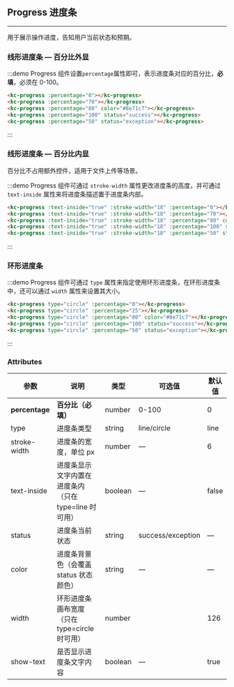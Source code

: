<style>
  .demo-box.demo-progress .el-progress--line {
      margin-bottom: 15px;
      width: 350px;
    }
    .el-progress--circle {
      margin-right: 15px;
    }
</style>

## Progress 进度条
-------------------

用于展示操作进度，告知用户当前状态和预期。

### 线形进度条 — 百分比外显

:::demo Progress 组件设置`percentage`属性即可，表示进度条对应的百分比，**必填**，必须在 0-100。

```html
<kc-progress :percentage="0"></kc-progress>
<kc-progress :percentage="70"></kc-progress>
<kc-progress :percentage="80" color="#8e71c7"></kc-progress>
<kc-progress :percentage="100" status="success"></kc-progress>
<kc-progress :percentage="50" status="exception"></kc-progress>

```
:::

### 线形进度条 — 百分比内显

百分比不占用额外控件，适用于文件上传等场景。

:::demo Progress 组件可通过 `stroke-width` 属性更改进度条的高度，并可通过 `text-inside` 属性来将进度条描述置于进度条内部。

```html
<kc-progress :text-inside="true" :stroke-width="18" :percentage="0"></kc-progress>
<kc-progress :text-inside="true" :stroke-width="18" :percentage="70"></kc-progress>
<kc-progress :text-inside="true" :stroke-width="18" :percentage="80" color="rgba(142, 113, 199, 0.7)"></kc-progress>
<kc-progress :text-inside="true" :stroke-width="18" :percentage="100" status="success"></kc-progress>
<kc-progress :text-inside="true" :stroke-width="18" :percentage="50" status="exception"></kc-progress>
```
:::

### 环形进度条

:::demo Progress 组件可通过 `type` 属性来指定使用环形进度条，在环形进度条中，还可以通过 `width` 属性来设置其大小。

```html
<kc-progress type="circle" :percentage="0"></kc-progress>
<kc-progress type="circle" :percentage="25"></kc-progress>
<kc-progress type="circle" :percentage="80" color="#8e71c7"></kc-progress>
<kc-progress type="circle" :percentage="100" status="success"></kc-progress>
<kc-progress type="circle" :percentage="50" status="exception"></kc-progress>
```
:::

### Attributes
| 参数          | 说明            | 类型            | 可选值                 | 默认值   |
|-------------  |---------------- |---------------- |---------------------- |-------- |
| **percentage** | **百分比（必填）**   | number          |     0-100          |     0    |
| type          | 进度条类型           | string         | line/circle | line |
| stroke-width  | 进度条的宽度，单位 px | number          | — | 6 |
| text-inside  | 进度条显示文字内置在进度条内（只在 type=line 时可用） | boolean | — | false |
| status  | 进度条当前状态 | string | success/exception | — |
| color  | 进度条背景色（会覆盖 status 状态颜色） | string | — | — |
| width  | 环形进度条画布宽度（只在 type=circle 时可用） | number |  | 126 |
| show-text  | 是否显示进度条文字内容 | boolean | — | true |
